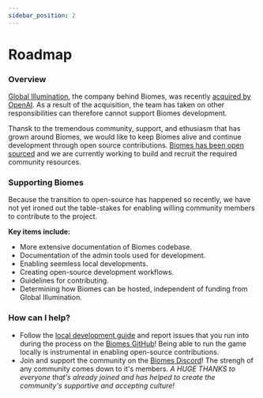 ```yaml
---
sidebar_position: 2
---
```


# Roadmap

### Overview

[Global Illumination](https://ill.inc/), the company behind Biomes, was recently [acquired by OpenAI](https://openai.com/blog/openai-acquires-global-illumination). As a result of the acquisition, the team has taken on
other responsibilities can therefore cannot support Biomes development.

Thansk to the tremendous community, support, and ethusiasm that has grown around Biomes, we would like to
keep Biomes alive and continue development through open source contributions.
[Biomes has been open sourced](https://github.com/ill-inc/biomes-game) and we are currently working to build
and recruit the required community resources.

### Supporting Biomes

Because the transition to open-source has happened so recently, we have not yet ironed out the table-stakes for
enabling willing community members to contribute to the project.

**Key items include:**

- More extensive documentation of Biomes codebase.
- Documentation of the admin tools used for development.
- Enabling seemless local developments.
- Creating open-source development workflows.
- Guidelines for contributing.
- Determining how Biomes can be hosted, independent of funding from Global Illumination.

### How can I help?

- Follow the [local development guide](/docs/basics/running-locally) and report issues that you run into
  during the process on the [Biomes GitHub](https://github.com/ill-inc/biomes-game)! Being able to run
  the game locally is instrumental in enabling open-source contributions.
- Join and support the community on the [Biomes Discord](https://discord.gg/biomes)! The strengh of any
  community comes down to it's members. _A HUGE THANKS to everyone that's already joined and
  has helped to create the community's supportive and accepting culture!_
